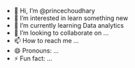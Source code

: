- 👋 Hi, I’m @princechoudhary
- 👀 I’m interested in learn something new
- 🌱 I’m currently learning Data analytics
- 💞️ I’m looking to collaborate on ...
- 📫 How to reach me ...
- 😄 Pronouns: ...
- ⚡ Fun fact: ...

<!---
princechoudharyk/princechoudharyk is a ✨ special ✨ repository because its `README.md` (this file) appears on your GitHub profile.
You can click the Preview link to take a look at your changes.
--->
